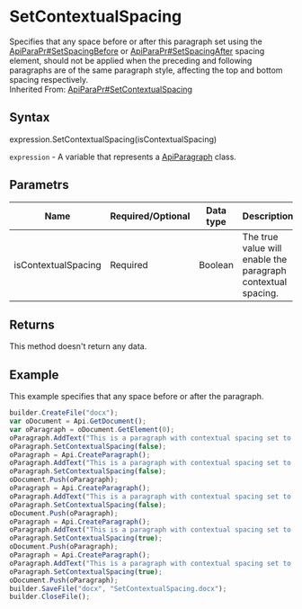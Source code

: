 # SetContextualSpacing

Specifies that any space before or after this paragraph set using the [ApiParaPr#SetSpacingBefore](../../ApiParaPr/Methods/SetSpacingBefore.md) or [ApiParaPr#SetSpacingAfter](../../ApiParaPr/Methods/SetSpacingAfter.md) spacing element, should not be applied when the preceding and following paragraphs are of the same paragraph style, affecting the top and bottom spacing respectively.<br>Inherited From: [ApiParaPr#SetContextualSpacing](../../ApiParaPr/Methods/SetContextualSpacing.md)

## Syntax

expression.SetContextualSpacing(isContextualSpacing)

`expression` - A variable that represents a [ApiParagraph](../ApiParagraph.md) class.

## Parametrs

| **Name** | **Required/Optional** | **Data type** | **Description** |
| ------------- | ------------- | ------------- | ------------- |
| isContextualSpacing | Required | Boolean | The true value will enable the paragraph contextual spacing. |

## Returns

This method doesn't return any data.

## Example

This example specifies that any space before or after the paragraph.

```javascript
builder.CreateFile("docx");
var oDocument = Api.GetDocument();
var oParagraph = oDocument.GetElement(0);
oParagraph.AddText("This is a paragraph with contextual spacing set to 'false'.");
oParagraph.SetContextualSpacing(false);
oParagraph = Api.CreateParagraph();
oParagraph.AddText("This is a paragraph with contextual spacing set to 'false'.");
oParagraph.SetContextualSpacing(false);
oDocument.Push(oParagraph);
oParagraph = Api.CreateParagraph();
oParagraph.AddText("This is a paragraph with contextual spacing set to 'false'.");
oParagraph.SetContextualSpacing(false);
oDocument.Push(oParagraph);
oParagraph = Api.CreateParagraph();
oParagraph.AddText("This is a paragraph with contextual spacing set to 'true'.");
oParagraph.SetContextualSpacing(true);
oDocument.Push(oParagraph);
oParagraph = Api.CreateParagraph();
oParagraph.AddText("This is a paragraph with contextual spacing set to 'true'.");
oParagraph.SetContextualSpacing(true);
oDocument.Push(oParagraph);
builder.SaveFile("docx", "SetContextualSpacing.docx");
builder.CloseFile();
```